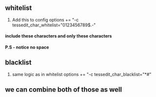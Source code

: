 ## whitelist
1. Add this to config
options += "-c tessedit_char_whitelist="0123456789$.-"
#### include these characters and only these characters
#### P.S - notice no space

## blacklist
1. same logic as in whitelist
options += "-c tessedit_char_blacklist="*#"


## we can combine both of those as well